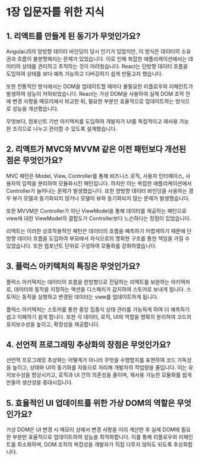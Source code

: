 # 1장 입문자를 위한 지식
## 1. 리액트를 만들게 된 동기가 무엇인가요?
AngularJS의 양방향 데이터 바인딩이 당시 인기가 있었지만, 이 방식은 데이터의 소유권과 흐름이 불분명해지는 문제가 있었습니다. 이로 인해 복잡한 애플리케이션에서는 데이터의 상태를 관리하고 추적하는 것이 어려웠습니다. React는 단방향 데이터 흐름을 도입하여 상태를 보다 예측 가능하고 디버깅하기 쉽게 만들고자 했습니다.

또한 전통적인 방식에서는 DOM을 업데이트할 때마다 불필요한 리플로우와 리페인트가 발생하여 성능이 저하되었습니다. React는 가상 DOM을 사용하여 실제 DOM 조작 전에 변경 사항을 메모리에서 비교한 뒤, 필요한 부분만 효율적으로 업데이트하는 방식으로 성능을 개선했습니다.

무엇보다, 컴포넌트 기반 아키텍처를 도입하여 개발자가 UI를 독립적이고 재사용 가능한 조각으로 나누고 관리할 수 있도록 설계했습니다.

## 2. 리액트가 MVC와 MVVM 같은 이전 패턴보다 개선된 점은 무엇인가요?
MVC 패턴은 Model, View, Controller를 통해 비즈니스 로직, 사용자 인터페이스, 사용자의 입력을 분리하여 모듈화시킨 패턴입니다. 하지만 이는 복잡한 애플리케이션에서 Controller가 늘어나는 문제가 발생했습니다. 또한 양방향 데이터 바인딩을 사용하는 경우 뷰가 모델과 동기화되지 않거나 모델이 뷰와 동기화되지 않는 문제가 발생했습니다.

또한 MVVM은 Controller가 아닌 ViewModel을 통해 데이터를 제공하는 패턴으로 view에 대한 ViewModel의 결합도가 Controller보다 느슨하다는 장점이 있었습니다.

리액트는 이러한 상호작용적인 패턴은 데이터의 흐름을 예측하기 어렵게하기 때문에 단방향 데이터 흐름을 도입하여 부모에서 자식으로의 명확한 구조를 통한 책임을 가질 수 있었습니다. 또한 컴포넌트 단위로 구성하여 모듈화를 강화하였습니다.

## 3. 플럭스 아키텍처의 특징은 무엇인가요?
플럭스 아키텍처는 데이터의 흐름을 한방향으로 전달하는 리액트를 보완하는 아키텍처로, 데이터와 동작을 지정하는 액션을 디스패치가 감지하여 스토어로 보내게 됩니다. 스토어는 동작을 실행하고 변경된 데이터는 view를 업데이트하게 됩니다.

플럭스 아키텍처는 스토어를 통한 중앙 집중식 상태 관리를 가능하게 하여 더 예측하기 쉽고 이해하기 쉽게 합니다. 또한 각 데이터, 로직, UI의 역할을 명확히 분리하여 코드의 유지보수성을 높이고, 확장성을 제공합니다.


## 4. 선언적 프로그래밍 추상화의 장점은 무엇인가요?
선언적 프로그래밍 추상화는 어떻게가 아니라 무엇을 수행할지를 표현하여 코드 가독성을 높이고, 상태와 UI의 동기화를 자동으로 처리해 개발자의 작업량을 줄입니다. 이는 유지보수성을 향상시키고, 로직과 UI 간의 의존성을 줄이며, 재사용 가능한 모듈화를 쉽게 만들어 생산성을 증대시킵니다.

## 5. 효율적인 UI 업데이트를 위한 가상 DOM의 역할은 무엇인가요?
가상 DOM은 UI 변경 시 메모리 상에서 변경 사항을 미리 계산한 후 실제 DOM에 필요한 부분만 효율적으로 업데이트하여 성능을 최적화합니다. 이를 통해 리플로우와 리페인트를 최소화하며, DOM 조작의 복잡성을 개발자가 직접 다루지 않아도 되도록 추상화합니다.
